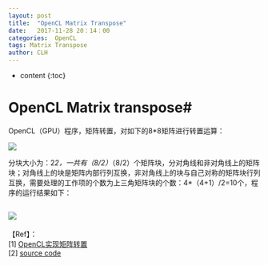 ```yaml
---
layout: post
title:  "OpenCL Matrix Transpose"
date:   2017-11-28 20：14：00
categories:  OpenCL
tags: Matrix Transpose
author: CLH
---
```


* content
{:toc}

# OpenCL Matrix transpose#
OpenCL（GPU）程序，矩阵转置，对如下的8*8矩阵进行转置运算：    

![](https://i.imgur.com/7jSBOpP.png)     

分块大小为：2*2，一共有（8/2）*（8/2）个矩阵块，分对角线和非对角线上的矩阵块；对角线上的块是矩阵内部行列互换，非对角线上的块与自己对称的矩阵块行列互换，需要处理的工作项的个数为上三角矩阵块的个数：4*（4+1）/2=10个，程序的运行结果如下：    
 
![](https://i.imgur.com/slWPIic.jpg)     
----------
【Ref】：     
[1] [OpenCL实现矩阵转置](http://blog.csdn.net/u011028771/article/details/52733929)   
[2] [source code](https://github.com/clhne/OpenCL-transpose)
	
